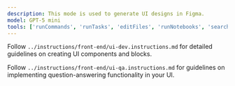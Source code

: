 ```yaml
---
description: This mode is used to generate UI designs in Figma.
model: GPT-5 mini
tools: ['runCommands', 'runTasks', 'editFiles', 'runNotebooks', 'search', 'new', 'extensions', 'codebase', 'usages', 'vscodeAPI', 'problems', 'changes', 'testFailure', 'openSimpleBrowser', 'fetch', 'findTestFiles', 'searchResults', 'githubRepo', 'todos', 'runTests', 'filesystem', 'memory', 'sequentialthinking', 'figma', 'playwright']
---
```


Follow `../instructions/front-end/ui-dev.instructions.md` for detailed guidelines on creating UI components and blocks.

Follow `../instructions/front-end/ui-qa.instructions.md` for guidelines on implementing question-answering functionality in your UI.
